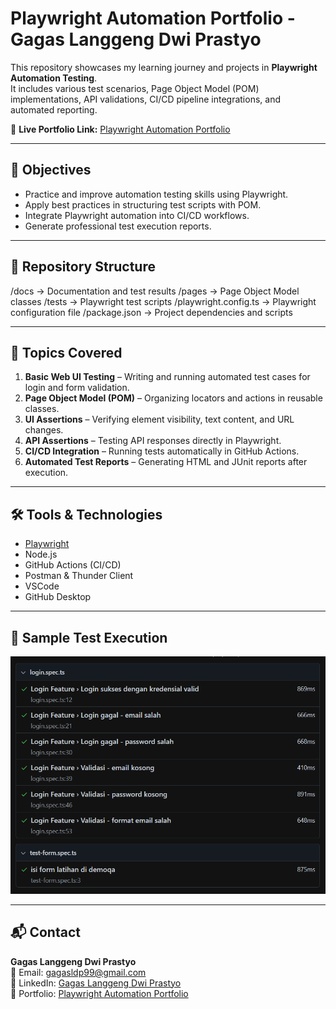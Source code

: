 # Playwright Automation Portfolio - Gagas Langgeng Dwi Prastyo

This repository showcases my learning journey and projects in **Playwright Automation Testing**.  
It includes various test scenarios, Page Object Model (POM) implementations, API validations, CI/CD pipeline integrations, and automated reporting.

🔗 **Live Portfolio Link:** [Playwright Automation Portfolio](https://github.com/Gagasldp/playwright-automation-portfolio)

---

## 📌 Objectives
- Practice and improve automation testing skills using Playwright.
- Apply best practices in structuring test scripts with POM.
- Integrate Playwright automation into CI/CD workflows.
- Generate professional test execution reports.

---

## 📂 Repository Structure
/docs → Documentation and test results
/pages → Page Object Model classes
/tests → Playwright test scripts
/playwright.config.ts → Playwright configuration file
/package.json → Project dependencies and scripts


---

## 🚀 Topics Covered
1. **Basic Web UI Testing** – Writing and running automated test cases for login and form validation.
2. **Page Object Model (POM)** – Organizing locators and actions in reusable classes.
3. **UI Assertions** – Verifying element visibility, text content, and URL changes.
4. **API Assertions** – Testing API responses directly in Playwright.
5. **CI/CD Integration** – Running tests automatically in GitHub Actions.
6. **Automated Test Reports** – Generating HTML and JUnit reports after execution.

---

## 🛠 Tools & Technologies
- [Playwright](https://playwright.dev/)
- Node.js
- GitHub Actions (CI/CD)
- Postman & Thunder Client
- VSCode
- GitHub Desktop

---

## 📸 Sample Test Execution
![Test Report Screenshot](docs/assets/test-report-login.png)

---

## 📬 Contact
**Gagas Langgeng Dwi Prastyo**  
📧 Email: gagasldp99@gmail.com  
🔗 LinkedIn: [Gagas Langgeng Dwi Prastyo](https://www.linkedin.com/in/gagas-langgeng-dwi-prastyo-953713238/)  
📂 Portfolio: [Playwright Automation Portfolio](https://github.com/USERNAME/playwright-automation-portfolio)
